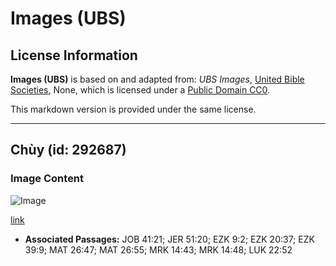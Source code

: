 # Images (UBS)

## License Information

**Images (UBS)** is based on and adapted from: _UBS Images_, [United Bible Societies](https://unitedbiblesocieties.org/), None, which is licensed under a [Public Domain CC0](https://creativecommons.org/public-domain/cc0/).

This markdown version is provided under the same license.



--------------------------------

## Chùy (id: 292687)

### Image Content

![Image](https://cdn.aquifer.bible/aquifer-content/resources/Media/WEB-0384_mace.jpg)

[link](https://cdn.aquifer.bible/aquifer-content/resources/Media/WEB-0384_mace.jpg)

* **Associated Passages:** JOB 41:21; JER 51:20; EZK 9:2; EZK 20:37; EZK 39:9; MAT 26:47; MAT 26:55; MRK 14:43; MRK 14:48; LUK 22:52

